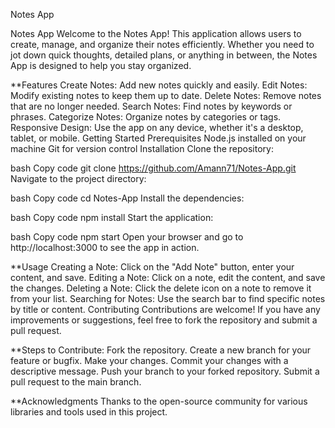 Notes App



Notes App
Welcome to the Notes App! This application allows users to create, manage, and organize their notes efficiently. Whether you need to jot down quick thoughts, detailed plans, or anything in between, the Notes App is designed to help you stay organized.

**Features
Create Notes: Add new notes quickly and easily.
Edit Notes: Modify existing notes to keep them up to date.
Delete Notes: Remove notes that are no longer needed.
Search Notes: Find notes by keywords or phrases.
Categorize Notes: Organize notes by categories or tags.
Responsive Design: Use the app on any device, whether it's a desktop, tablet, or mobile.
Getting Started
Prerequisites
Node.js installed on your machine
Git for version control
Installation
Clone the repository:

bash
Copy code
git clone https://github.com/Amann71/Notes-App.git
Navigate to the project directory:

bash
Copy code
cd Notes-App
Install the dependencies:

bash
Copy code
npm install
Start the application:

bash
Copy code
npm start
Open your browser and go to http://localhost:3000 to see the app in action.

**Usage
Creating a Note: Click on the "Add Note" button, enter your content, and save.
Editing a Note: Click on a note, edit the content, and save the changes.
Deleting a Note: Click the delete icon on a note to remove it from your list.
Searching for Notes: Use the search bar to find specific notes by title or content.
Contributing
Contributions are welcome! If you have any improvements or suggestions, feel free to fork the repository and submit a pull request.

**Steps to Contribute:
Fork the repository.
Create a new branch for your feature or bugfix.
Make your changes.
Commit your changes with a descriptive message.
Push your branch to your forked repository.
Submit a pull request to the main branch.


**Acknowledgments
Thanks to the open-source community for various libraries and tools used in this project.
